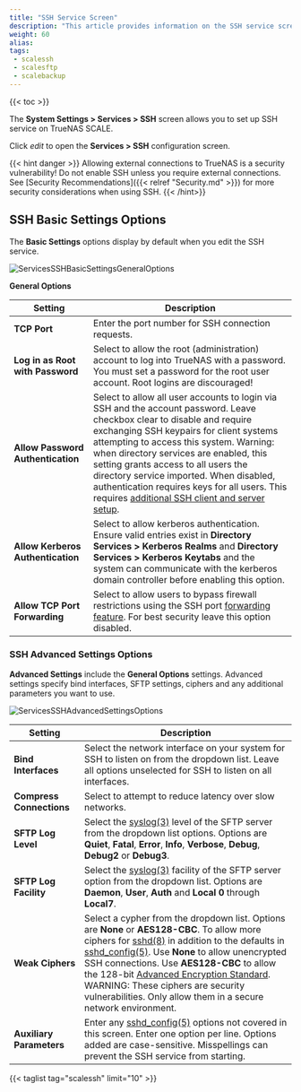 ```yaml
---
title: "SSH Service Screen"
description: "This article provides information on the SSH service screens and settings."
weight: 60
alias: 
tags:
 - scalessh
 - scalesftp
 - scalebackup
---
```


{{< toc >}}


The **System Settings > Services > SSH** screen allows you to set up SSH service on TrueNAS SCALE.

Click <i class="material-icons" aria-hidden="true" title="Configure">edit</i> to open the **Services > SSH** configuration screen.

{{< hint danger >}}
Allowing external connections to TrueNAS is a security vulnerability!
Do not enable SSH unless you require external connections.
See [Security Recommendations]({{< relref "Security.md" >}}) for more security considerations when using SSH.
{{< /hint>}}
## SSH Basic Settings Options

The **Basic Settings** options display by default when you edit the SSH service. 

![ServicesSSHBasicSettingsGeneralOptions](/images/SCALE/22.02/ServicesSSHBasicSettingsGeneralOptions.png "SSH Basic Settings General Options")

**General Options**

| Setting | Description |
|---------|-------------|
| **TCP Port** | Enter the port number for SSH connection requests. |
| **Log in as Root with Password** | Select to allow the root (administration) account to log into TrueNAS with a password. You must set a password for the root user account. Root logins are discouraged! |
| **Allow Password Authentication** | Select to allow all user accounts to login via SSH and the account password. Leave checkbox clear to disable and require exchanging SSH keypairs for client systems attempting to access this system. Warning: when directory services are enabled, this setting grants access to all users the directory service imported. When disabled, authentication requires keys for all users. This requires [additional SSH client and server setup](http://the.earth.li/~sgtatham/putty/0.55/htmldoc/Chapter8.html). |
| **Allow Kerberos Authentication** | Select to allow kerberos authentication. Ensure valid entries exist in **Directory Services > Kerberos Realms** and **Directory Services > Kerberos Keytabs** and the system can communicate with the kerberos domain controller before enabling this option. |
| **Allow TCP Port Forwarding** | Select to allow users to bypass firewall restrictions using the SSH port [forwarding feature](https://www.symantec.com/connect/articles/ssh-port-forwarding). For best security leave this option disabled. |

### SSH Advanced Settings Options
**Advanced Settings** include the **General Options** settings. Advanced settings specify bind interfaces, SFTP settings, ciphers and any additional parameters you want to use.

![ServicesSSHAdvancedSettingsOptions](/images/SCALE/22.02/ServicesSSHAdvancedSettingsOptions.png "SSH Advanced Settings Options")

| Setting | Description |
|---------|-------------|
| **Bind Interfaces** | Select the network interface on your system for SSH to listen on from the dropdown list. Leave all options unselected for SSH to listen on all interfaces. |
| **Compress Connections** | Select to attempt to reduce latency over slow networks. |
| **SFTP Log Level** | Select the [syslog(3)](https://manpages.debian.org/bullseye/manpages-dev/syslog.3.en.html) level of the SFTP server from the dropdown list options. Options are **Quiet**, **Fatal**, **Error**, **Info**, **Verbose**, **Debug**, **Debug2** or **Debug3**. |
| **SFTP Log Facility** | Select the [syslog(3)](https://www.freebsd.org/cgi/man.cgi?query=syslog) facility of the SFTP server option from the dropdown list. Options are **Daemon**, **User**, **Auth** and **Local 0** through **Local7**. |
| **Weak Ciphers** | Select a cypher from the dropdown list. Options are **None** or **AES128-CBC**. To allow more ciphers for [sshd(8)](https://www.freebsd.org/cgi/man.cgi?query=sshd) in addition to the defaults in [sshd_config(5)](https://www.freebsd.org/cgi/man.cgi?query=sshd_config). Use **None** to allow unencrypted SSH connections. Use **AES128-CBC** to allow the 128-bit [Advanced Encryption Standard](https://nvlpubs.nist.gov/nistpubs/FIPS/NIST.FIPS.197.pdf).<br>  WARNING: These ciphers are security vulnerabilities. Only allow them in a secure network environment. |
| **Auxiliary Parameters** | Enter any [sshd_config(5)](https://manpages.debian.org/bullseye/openssh-server/sshd_config.5.en.html) options not covered in this screen. Enter one option per line. Options added are case-sensitive. Misspellings can prevent the SSH service from starting. |

{{< taglist tag="scalessh" limit="10" >}}

